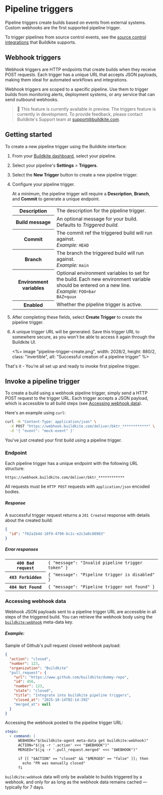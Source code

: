 # Pipeline triggers
Pipeline triggers create builds based on events from external systems. Custom webhooks are the first supported pipeline trigger.

To trigger pipelines from source control events, see the [source control integrations](/docs/pipelines/source-control) that Buildkite supports.

## Webhook triggers
Webhook triggers are HTTP endpoints that create builds when they receive POST requests. Each trigger has a unique URL that accepts JSON payloads, making them ideal for automated workflows and integrations.

Webhook triggers are scoped to a specific pipeline. Use them to trigger builds from monitoring alerts, deployment systems, or any service that can send outbound webhooks.

> 📘 This feature is currently available in preview.
> The triggers feature is currently in development. To provide feedback, please contact Buildkite's Support team at [support@buildkite.com](mailto:support@buildkite.com).

## Getting started

To create a new pipeline trigger using the Buildkite interface:

1. From your [Buildkite dashboard](https://buildkite.com/~), select your pipeline.
2. Select your pipeline's **Settings** > **Triggers**.
3. Select the **New Trigger** button to create a new pipeline trigger.
4. Configure your pipeline trigger.

    At a minimum, the pipeline trigger will require a **Description**, **Branch**, and **Commit** to generate a unique endpoint.
    <table class="responsive-table">
      <tbody>
        <tr>
          <th>Description</th>
          <td>The description for the pipeline trigger.</td>
        </tr>
        <tr>
          <th>Build message</th>
          <td>An optional message for your build. Defaults to <em>Triggered build</em>.</td>
        </tr>
        <tr>
          <th>Commit</th>
          <td>
            The commit ref the triggered build will run against.<br/>
            <em>Example:</em> <code>HEAD</code>
          </td>
        </tr>
        <tr>
          <th>Branch</th>
          <td>
            The branch the triggered build will run against.<br/>
            <em>Example:</em> <code>main</code>
          </td>
        </tr>
        <tr>
          <th>Environment variables</th>
          <td>
            Optional environment variables to set for the build. Each new environment variable should be entered on a new line.<br/>
            <em>Example:</em> <code>FOO=bar<br/>BAZ=quux</code>
          </td>
        </tr>
        <tr>
          <th>Enabled</th>
          <td>Whether the pipeline trigger is active.</td>
        </tr>
      </tbody>
    </table>

5. After completing these fields, select **Create Trigger** to create the pipeline trigger.
6. A unique trigger URL will be generated. Save this trigger URL to somewhere secure, as you won't be able to access it again through the Buildkite UI.

    <%= image "pipeline-trigger-create.png", width: 2028/2, height: 880/2, class: "invertible", alt: "Successful creation of a pipeline trigger" %>

That's it - You're all set up and ready to invoke first pipeline trigger.

## Invoke a pipeline trigger

To create a build using a webhook pipeline trigger, simply send a HTTP POST request to the trigger URL.
Each trigger accepts a JSON payload, which is accessible to all build steps (see [Accessing webhook data](#invoke-a-pipeline-trigger-accessing-webhook-data)).

Here's an example using `curl`:

```bash
curl -H "Content-Type: application/json" \
  -X POST "https://webhook.buildkite.com/deliver/bktr_************" \
  -d '{ "event": "mock-event" }'
```

You've just created your first build using a pipeline trigger.

### Endpoint

Each pipeline trigger has a unique endpoint with the following URL structure:

```
https://webhook.buildkite.com/deliver/bktr_************
```

All requests must be `HTTP POST` requests with `application/json` encoded bodies.

##### Response

A successful trigger request returns a `201 Created` response with details about the created build:

```json
{
  "id": "f62a1b4d-10f9-4790-bc1c-e2c3a0c80983"
}
```

##### Error responses

<table class="responsive-table">
  <tbody>
    <tr><th><code>400 Bad request</code></th><td><code>{ "message": "Invalid pipeline trigger token" }</code></td></tr>
    <tr><th><code>403 Forbidden</code></th><td><code>{ "message": "Pipeline trigger is disabled" }</code></td></tr>
    <tr><th><code>404 Not Found</code></th><td><code>{ "message": "Pipeline trigger not found" }</code></td></tr>
  </tbody>
</table>

### Accessing webhook data

Webhook JSON payloads sent to a pipeline trigger URL are accessible in all steps of the triggered build.
You can retrieve the webhook body using the [`buildkite:webhook`](/docs/pipelines/configure/build-meta-data#special-meta-data-buildkite-webhook) meta-data key.

##### Example:

Sample of Github's pull request closed webhook payload:

```json
{
  "action": "closed",
  "number": 123,
  "organization": "Buildkite"
  "pull_request": {
    "url": "https://www.github.com/buildkite/dummy-repo",
    "id": 456,
    "number": 123,
    "state": "closed",
    "title": "Integrate into buildkite pipeline triggers",
    "closed_at": "2025-10-14T02:14:39Z"
    "merged_at": null
  }
}

```

Accessing the webhook posted to the pipeline trigger URL:

```yaml
steps:
  - command: |
      WEBHOOK="$(buildkite-agent meta-data get buildkite:webhook)"
      ACTION="$(jq -r '.action' <<< "$WEBHOOK")"
      MERGED="$(jq -r '.pull_request.merged' <<< "$WEBHOOK")"

      if [[ "$ACTION" == "closed" && "$MERGED" == "false" ]]; then
        echo "PR was manually closed"
      fi
```

`buildkite:webhook` data will only be available to builds triggered by a webhook, and only for as long as the webhook data remains cached — typically for 7 days.
